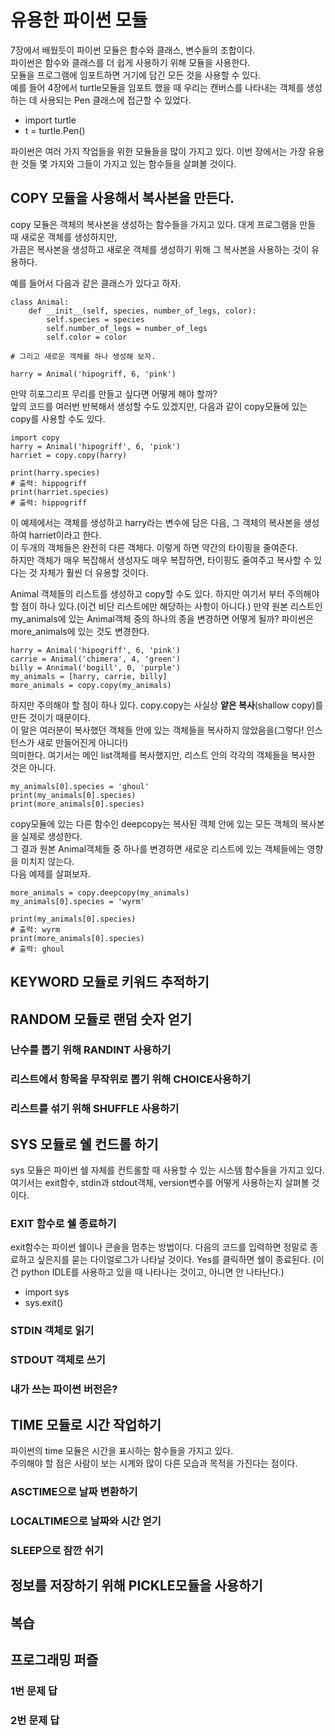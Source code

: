 # 유용한 파이썬 모듈

7장에서 배웠듯이 파이썬 모듈은 함수와 클래스, 변수들의 조합이다.  
파이썬은 함수와 클래스를 더 쉽게 사용하기 위해 모듈을 사용한다.  
모듈을 프로그램에 임포트하면 거기에 담긴 모든 것을 사용할 수 있다.  
예를 들어 4장에서 turtle모듈을 임포트 했을 때 우리는 캔버스를 나타내는 객체를 생성하는 데 사용되는 Pen 클래스에 접근할 수 있었다.  

* import turtle
* t = turtle.Pen()

파이썬은 여러 가지 작업들을 위한 모듈들을 많이 가지고 있다. 이번 장에서는 가장 유용한 것들 몇 가지와 그들이 가지고 있는 함수들을 살펴볼 것이다. 

## COPY 모듈을 사용해서 복사본을 만든다.

copy 모듈은 객체의 복사본을 생성하는 함수들을 가지고 있다. 대게 프로그램을 만들 때 새로운 객체를 생성하지만,   
가끔은 복사본을 생성하고 새로운 객체를 생성하기 위해 그 복사본을 사용하는 것이 유용하다.  


예를 들어서 다음과 같은 클래스가 있다고 하자.
```{.py}
class Animal:
	def __init__(self, species, number_of_legs, color):
		self.species = species
		self.number_of_legs = number_of_legs
		self.color = color

# 그리고 새로운 객체를 하나 생성해 보자.

harry = Animal('hipogriff, 6, 'pink')
```

만약 히포그리프 무리를 만들고 싶다면 어떻게 해야 할까?  
앞의 코드를 여러번 반복해서 생성할 수도 있겠지만, 다음과 같이 copy모듈에 있는 copy를 사용할 수도 있다.  

```{.py}
import copy
harry = Animal('hipogriff', 6, 'pink')
harriet = copy.copy(harry)

print(harry.species)
# 출력: hippogriff
print(harriet.species)
# 출력: hippogriff
```

이 예제에서는 객체를 생성하고 harry라는 변수에 담은 다음, 그 객체의 복사본을 생성하여 harriet이라고 한다.  
이 두개의 객체들은 완전히 다른 객체다. 이렇게 하면 약간의 타이핑을 줄여준다.  
하지만 객체가 매우 복잡해서 생성자도 매우 복잡하면, 타이핑도 줄여주고 복사할 수 있다는 것 자체가 훨씬 더 유용할 것이다.  


Animal 객체들의 리스트를 생성하고 copy할 수도 있다.
하지만 여기서 부터 주의해야 할 점이 하나 있다.(이건 비단 리스트에만 해당하는 사항이 아니다.)
만약 원본 리스트인 my\_animals에 있는 Animal객체 중의 하나의 종을 변경하면 어떻게 될까?
파이썬은 more\_animals에 있는 것도 변경한다.
```{.py}
harry = Animal('hipogriff', 6, 'pink')
carrie = Animal('chimera', 4, 'green')
billy = Annimal('bogill', 0, 'purple')
my_animals = [harry, carrie, billy]
more_animals = copy.copy(my_animals)
```


하지만 주의해야 할 점이 하나 있다. copy.copy는 사실상 **얕은 복사**(shallow copy)를 만든 것이기 때문이다.  
이 말은 여러분이 복사했던 객체들 안에 있는 객체들을 복사하지 않았음을(그렇다! 인스턴스가 새로 만들어진게 아니다!)  
의미한다. 여기서는 메인 list객체를 복사했지만, 리스트 안의 각각의 객체들을 복사한 것은 아니다.  

```{.py}
my_animals[0].species = 'ghoul'
print(my_animals[0].species)
print(more_animals[0].species)
```

copy모듈에 있는 다른 함수인 deepcopy는 복사된 객체 안에 있는 모든 객체의 복사본을 실제로 생성한다.  
그 결과 원본 Animal객체들 중 하나를 변경하면 새로운 리스트에 있는 객체들에는 영향을 미치지 않는다.  
다음 예제를 살펴보자.

```{.py}
more_animals = copy.deepcopy(my_animals)
my_animals[0].species = 'wyrm'

print(my_animals[0].species)
# 출력: wyrm
print(more_animals[0].species)
# 출력: ghoul
```

## KEYWORD 모듈로 키워드 추적하기

## RANDOM 모듈로 랜덤 숫자 얻기

### 난수를 뽑기 위해 RANDINT 사용하기

### 리스트에서 항목을 무작위로 뽑기 위해 CHOICE사용하기

### 리스트를 섞기 위해 SHUFFLE 사용하기

## SYS 모듈로 쉘 컨드롤 하기

sys 모듈은 파이썬 쉘 자체를 컨트롤할 때 사용할 수 있는 시스템 함수들을 가지고 있다.  
여기서는 exit함수, stdin과 stdout객체, version변수를 어떻게 사용하는지 살펴볼 것이다.  

### EXIT 함수로 쉘 종료하기

exit함수는 파이썬 쉘이나 콘솔을 멈추는 방법이다. 
다음의 코드를 입력하면 정말로 종료하고 싶은지를 묻는 다이얼로그가 나타날 것이다. Yes를 클릭하면 쉘이 종료된다.
(이건 python IDLE를 사용하고 있을 때 나타나는 것이고, 아니면 안 나타난다.)  

* import sys
* sys.exit()

### STDIN 객체로 읽기

### STDOUT 객체로 쓰기

### 내가 쓰는 파이썬 버전은?

## TIME 모듈로 시간 작업하기

파이썬의 time 모듈은 시간을 표시하는 함수들을 가지고 있다.  
주의해야 할 점은 사람이 보는 시계와 많이 다른 모습과 목적을 가진다는 점이다.  

### ASCTIME으로 날짜 변환하기

### LOCALTIME으로 날짜와 시간 얻기

### SLEEP으로 잠깐 쉬기

## 정보를 저장하기 위해 PICKLE모듈을 사용하기

## 복습

## 프로그래밍 퍼즐

### 1번 문제 답
### 2번 문제 답

